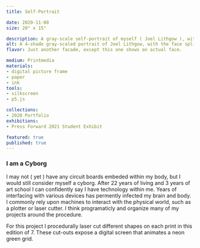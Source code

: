```yaml
---
title: Self-Portrait

date: 2020-11-08
size: 20" x 15"

description: A gray-scale self-portrait of myself ( Joel Lithgow ), with cut outs exposing a digital grid.
alt: A 4-shade gray-scaled portrait of Joel Lithgow, with the face split down the middle and one side looking at the viewer and the other looking to the side. There are pieces cut out exposing a digital neon green grid.
flavor: Just another facade, except this one shows an actual face.

medium: Printmedia
materials:
- digital picture frame
- paper
- ink
tools:
- silkscreen
- p5.js

collections:
- 2020 Portfolio
exhibitions:
- Press Forward 2021 Student Exhibit

featured: true
published: true
---
```


### I am a Cyborg
I may not ( yet ) have any circuit boards embeded within my body, but I would still consider myself a cyborg.
After 22 years of living and 3 years of art school I can confidently say I have technology within me.
Years of interfacing with various devices has permently infected my brain and body.
I commonly rely upon machines to interact with the physical world, such as a plotter or laser cutter.
I think programaticly and organize many of my projects around the procedure.

For this project I procedurally laser cut different shapes on each print in this edition of 7.
These cut-outs expose a digital screen that animates a neon green grid.
